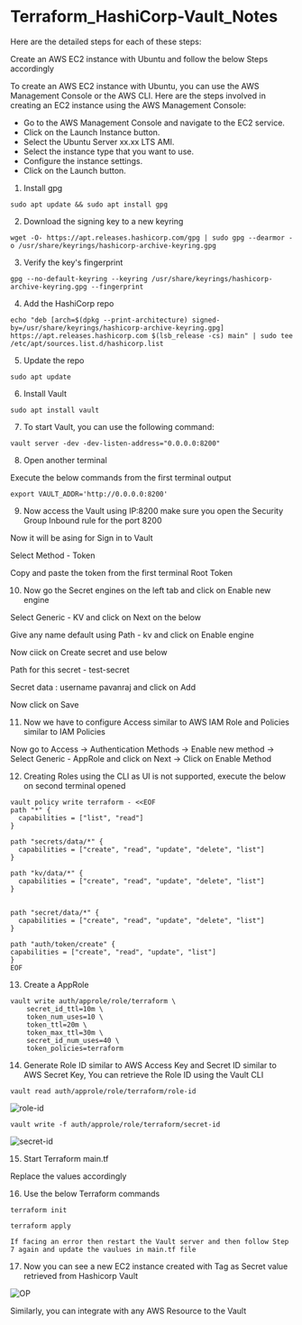 # Terraform_HashiCorp-Vault_Notes

Here are the detailed steps for each of these steps:

Create an AWS EC2 instance with Ubuntu and follow the below Steps accordingly

To create an AWS EC2 instance with Ubuntu, you can use the AWS Management Console or the AWS CLI. Here are the steps involved in creating an EC2 instance using the AWS Management Console:

- Go to the AWS Management Console and navigate to the EC2 service.
- Click on the Launch Instance button.
- Select the Ubuntu Server xx.xx LTS AMI.
- Select the instance type that you want to use.
- Configure the instance settings.
- Click on the Launch button.


1. Install gpg
```
sudo apt update && sudo apt install gpg
```


2. Download the signing key to a new keyring
```
wget -O- https://apt.releases.hashicorp.com/gpg | sudo gpg --dearmor -o /usr/share/keyrings/hashicorp-archive-keyring.gpg
```


3. Verify the key's fingerprint
```
gpg --no-default-keyring --keyring /usr/share/keyrings/hashicorp-archive-keyring.gpg --fingerprint
```


4. Add the HashiCorp repo
```
echo "deb [arch=$(dpkg --print-architecture) signed-by=/usr/share/keyrings/hashicorp-archive-keyring.gpg] https://apt.releases.hashicorp.com $(lsb_release -cs) main" | sudo tee /etc/apt/sources.list.d/hashicorp.list
```


5. Update the repo
```
sudo apt update
```


6. Install Vault
```
sudo apt install vault
```


7. To start Vault, you can use the following command:
```
vault server -dev -dev-listen-address="0.0.0.0:8200"
```


8. Open another terminal

Execute the below commands from the first terminal output
```
export VAULT_ADDR='http://0.0.0.0:8200'
```


9. Now access the Vault using IP:8200 make sure you open the Security Group Inbound rule for the port 8200

Now it will be asing for Sign in to Vault

Select Method - Token

Copy and paste the token from the first terminal Root Token 


10. Now go the Secret engines on the left tab and click on Enable new engine

Select Generic - KV and click on Next on the below

Give any name default using Path - kv and click on Enable engine

Now ciick on Create secret and use below

Path for this secret - test-secret

Secret data : username pavanraj and click on Add

Now click on Save


11. Now we have to configure Access similar to AWS IAM Role and Policies similar to IAM Policies

Now go to Access -> Authentication Methods -> Enable new method -> Select Generic - AppRole and click on Next -> Click on Enable Method


12. Creating Roles using the CLI as UI is not supported, execute the below on second terminal opened
```
vault policy write terraform - <<EOF
path "*" {
  capabilities = ["list", "read"]
}

path "secrets/data/*" {
  capabilities = ["create", "read", "update", "delete", "list"]
}

path "kv/data/*" {
  capabilities = ["create", "read", "update", "delete", "list"]
}


path "secret/data/*" {
  capabilities = ["create", "read", "update", "delete", "list"]
}

path "auth/token/create" {
capabilities = ["create", "read", "update", "list"]
}
EOF
```


13. Create a AppRole 
```
vault write auth/approle/role/terraform \
    secret_id_ttl=10m \
    token_num_uses=10 \
    token_ttl=20m \
    token_max_ttl=30m \
    secret_id_num_uses=40 \
    token_policies=terraform 
```	

 
14. Generate Role ID similar to AWS Access Key and Secret ID similar to AWS Secret Key, You can retrieve the Role ID using the Vault CLI
```
vault read auth/approle/role/terraform/role-id
```
![role-id](https://github.com/Pavan-1997/Terraform_HashiCorp-Vault_Notes/assets/32020205/598b7695-a5b0-4873-85d5-7400e029f15e)

```
vault write -f auth/approle/role/terraform/secret-id
```
![secret-id](https://github.com/Pavan-1997/Terraform_HashiCorp-Vault_Notes/assets/32020205/488c0498-49a0-45f5-9ce8-e58e5c8c9ccf)


15. Start Terraform main.tf

Replace the values accordingly


16. Use the below Terraform commands
```
terraform init
```
```
terraform apply 
```
`If facing an error then restart the Vault server and then follow Step 7 again and update the vaulues in main.tf file`

17. Now you can see a new EC2 instance created with Tag as Secret value retrieved from Hashicorp Vault

![OP](https://github.com/Pavan-1997/Terraform_HashiCorp-Vault_Notes/assets/32020205/3aa186e1-f22c-4530-9f6d-8ec0a8cf0ee6)

Similarly, you can integrate with any AWS Resource to the Vault









